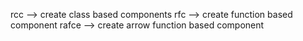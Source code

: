 rcc   --> create class based components
rfc   --> create function based component
rafce --> create arrow function based 
component
